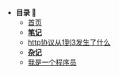 - **目录 🌵**
    - [首页]()
    - [**笔记**]()
    - [http协议从1到3发生了什么](notes/httpdevelop.md)
    - [**杂记**]()
    - [我是一个程序员](mixed/selfboot.md)




